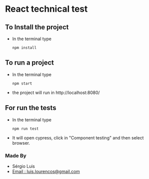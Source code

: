 # React technical test

## To Install the project
- In the terminal type

    ```
    npm install
    ```
## To run a project
- In the terminal type
    ```
    npm start
    ```
- the project will run in http://localhost:8080/
    
## For run the tests
- In the terminal type
    ```
    npm run test
    ```
- It will open cypress, click in "Component testing" and then select browser.

### Made By
- Sérgio Luis  
- [Email : luis.lourencos@gmail.com](mailto:luis.lourencos@gmail.com)  
